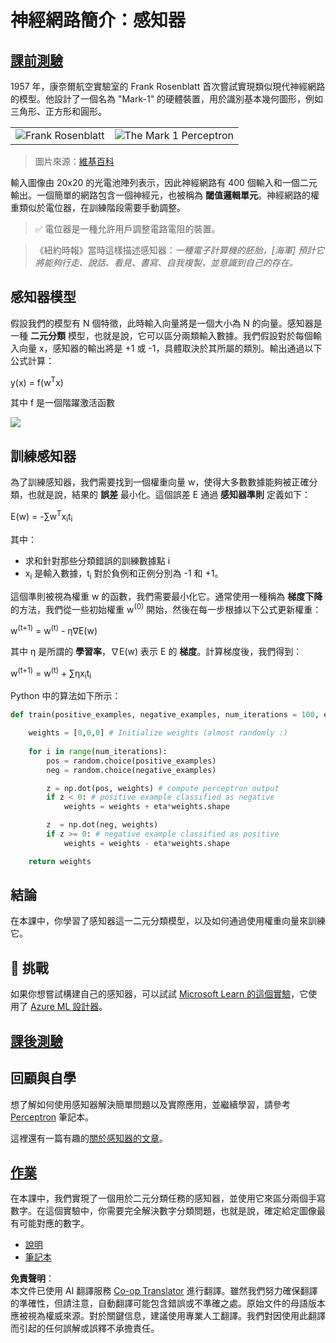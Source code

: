 <!--
CO_OP_TRANSLATOR_METADATA:
{
  "original_hash": "0c37770bba4fff3c71dc00eb261ee61b",
  "translation_date": "2025-08-26T10:36:43+00:00",
  "source_file": "lessons/3-NeuralNetworks/03-Perceptron/README.md",
  "language_code": "mo"
}
-->
# 神經網路簡介：感知器

## [課前測驗](https://ff-quizzes.netlify.app/en/ai/quiz/5)

1957 年，康奈爾航空實驗室的 Frank Rosenblatt 首次嘗試實現類似現代神經網路的模型。他設計了一個名為 "Mark-1" 的硬體裝置，用於識別基本幾何圖形，例如三角形、正方形和圓形。

|      |      |
|--------------|-----------|
|<img src='images/Rosenblatt-wikipedia.jpg' alt='Frank Rosenblatt'/> | <img src='images/Mark_I_perceptron_wikipedia.jpg' alt='The Mark 1 Perceptron' />|

> 圖片來源：[維基百科](https://en.wikipedia.org/wiki/Perceptron)

輸入圖像由 20x20 的光電池陣列表示，因此神經網路有 400 個輸入和一個二元輸出。一個簡單的網路包含一個神經元，也被稱為 **閾值邏輯單元**。神經網路的權重類似於電位器，在訓練階段需要手動調整。

> ✅ 電位器是一種允許用戶調整電路電阻的裝置。

> 《紐約時報》當時這樣描述感知器：*一種電子計算機的胚胎，[海軍] 預計它將能夠行走、說話、看見、書寫、自我複製，並意識到自己的存在。*

## 感知器模型

假設我們的模型有 N 個特徵，此時輸入向量將是一個大小為 N 的向量。感知器是一種 **二元分類** 模型，也就是說，它可以區分兩類輸入數據。我們假設對於每個輸入向量 x，感知器的輸出將是 +1 或 -1，具體取決於其所屬的類別。輸出通過以下公式計算：

y(x) = f(w<sup>T</sup>x)

其中 f 是一個階躍激活函數

<!-- img src="http://www.sciweavers.org/tex2img.php?eq=f%28x%29%20%3D%20%5Cbegin%7Bcases%7D%0A%20%20%20%20%20%20%20%20%20%2B1%20%26%20x%20%5Cgeq%200%20%5C%5C%0A%20%20%20%20%20%20%20%20%20-1%20%26%20x%20%3C%200%0A%20%20%20%20%20%20%20%5Cend%7Bcases%7D%20%5C%5C%0A&bc=White&fc=Black&im=jpg&fs=12&ff=arev&edit=0" align="center" border="0" alt="f(x) = \begin{cases} +1 & x \geq 0 \\ -1 & x < 0 \end{cases} \\" width="154" height="50" / -->
<img src="images/activation-func.png"/>

## 訓練感知器

為了訓練感知器，我們需要找到一個權重向量 w，使得大多數數據能夠被正確分類，也就是說，結果的 **誤差** 最小化。這個誤差 E 通過 **感知器準則** 定義如下：

E(w) = -∑w<sup>T</sup>x<sub>i</sub>t<sub>i</sub>

其中：

* 求和針對那些分類錯誤的訓練數據點 i
* x<sub>i</sub> 是輸入數據，t<sub>i</sub> 對於負例和正例分別為 -1 和 +1。

這個準則被視為權重 w 的函數，我們需要最小化它。通常使用一種稱為 **梯度下降** 的方法，我們從一些初始權重 w<sup>(0)</sup> 開始，然後在每一步根據以下公式更新權重：

w<sup>(t+1)</sup> = w<sup>(t)</sup> - η∇E(w)

其中 η 是所謂的 **學習率**，∇E(w) 表示 E 的 **梯度**。計算梯度後，我們得到：

w<sup>(t+1)</sup> = w<sup>(t)</sup> + ∑ηx<sub>i</sub>t<sub>i</sub>

Python 中的算法如下所示：

```python
def train(positive_examples, negative_examples, num_iterations = 100, eta = 1):

    weights = [0,0,0] # Initialize weights (almost randomly :)
        
    for i in range(num_iterations):
        pos = random.choice(positive_examples)
        neg = random.choice(negative_examples)

        z = np.dot(pos, weights) # compute perceptron output
        if z < 0: # positive example classified as negative
            weights = weights + eta*weights.shape

        z  = np.dot(neg, weights)
        if z >= 0: # negative example classified as positive
            weights = weights - eta*weights.shape

    return weights
```

## 結論

在本課中，你學習了感知器這一二元分類模型，以及如何通過使用權重向量來訓練它。

## 🚀 挑戰

如果你想嘗試構建自己的感知器，可以試試 [Microsoft Learn 的這個實驗](https://docs.microsoft.com/en-us/azure/machine-learning/component-reference/two-class-averaged-perceptron?WT.mc_id=academic-77998-cacaste)，它使用了 [Azure ML 設計器](https://docs.microsoft.com/en-us/azure/machine-learning/concept-designer?WT.mc_id=academic-77998-cacaste)。

## [課後測驗](https://ff-quizzes.netlify.app/en/ai/quiz/6)

## 回顧與自學

想了解如何使用感知器解決簡單問題以及實際應用，並繼續學習，請參考 [Perceptron](../../../../../lessons/3-NeuralNetworks/03-Perceptron/Perceptron.ipynb) 筆記本。

這裡還有一篇有趣的[關於感知器的文章](https://towardsdatascience.com/what-is-a-perceptron-basics-of-neural-networks-c4cfea20c590)。

## [作業](lab/README.md)

在本課中，我們實現了一個用於二元分類任務的感知器，並使用它來區分兩個手寫數字。在這個實驗中，你需要完全解決數字分類問題，也就是說，確定給定圖像最有可能對應的數字。

* [說明](lab/README.md)
* [筆記本](../../../../../lessons/3-NeuralNetworks/03-Perceptron/lab/PerceptronMultiClass.ipynb)

**免責聲明**：  
本文件已使用 AI 翻譯服務 [Co-op Translator](https://github.com/Azure/co-op-translator) 進行翻譯。雖然我們努力確保翻譯的準確性，但請注意，自動翻譯可能包含錯誤或不準確之處。原始文件的母語版本應被視為權威來源。對於關鍵信息，建議使用專業人工翻譯。我們對因使用此翻譯而引起的任何誤解或誤釋不承擔責任。
